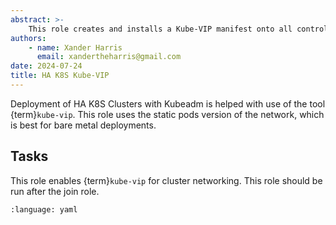 ```yaml
---
abstract: >-
    This role creates and installs a Kube-VIP manifest onto all control planes.
authors:
    - name: Xander Harris
      email: xandertheharris@gmail.com
date: 2024-07-24
title: HA K8S Kube-VIP
---
```


Deployment of HA K8S Clusters with Kubeadm is helped with use of the tool
{term}`kube-vip`. This role uses the static pods version of the network,
which is best for bare metal deployments.

## Tasks

This role enables {term}`kube-vip` for cluster networking. This role should
be run after the join role.

```{literalinclude} /roles/kv/tasks/main.yml
:language: yaml
```

```{sectionauthor} Xander Harris <xandertheharris@gmail.com>
```

